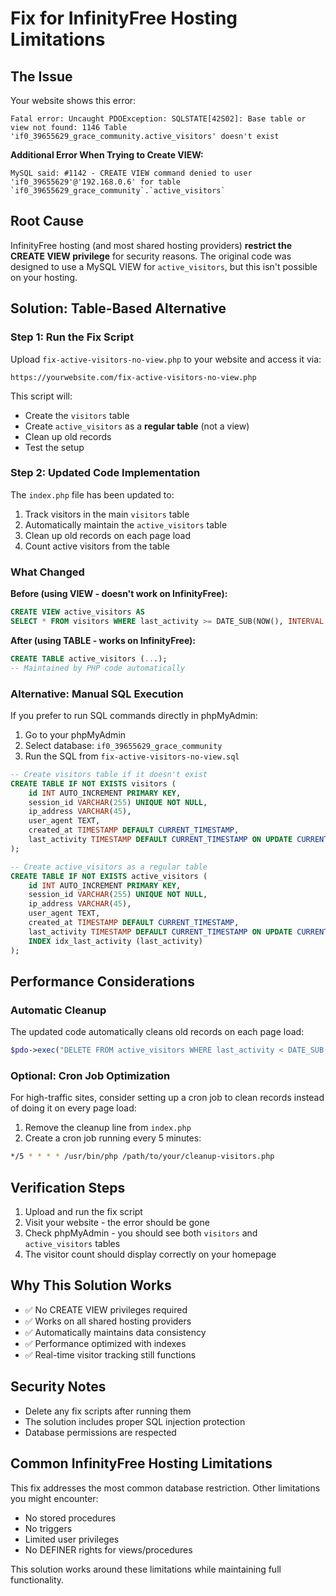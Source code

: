 # Fix for InfinityFree Hosting Limitations

## The Issue
Your website shows this error:
```
Fatal error: Uncaught PDOException: SQLSTATE[42S02]: Base table or view not found: 1146 Table 'if0_39655629_grace_community.active_visitors' doesn't exist
```

**Additional Error When Trying to Create VIEW:**
```
MySQL said: #1142 - CREATE VIEW command denied to user 'if0_39655629'@'192.168.0.6' for table `if0_39655629_grace_community`.`active_visitors`
```

## Root Cause
InfinityFree hosting (and most shared hosting providers) **restrict the CREATE VIEW privilege** for security reasons. The original code was designed to use a MySQL VIEW for `active_visitors`, but this isn't possible on your hosting.

## Solution: Table-Based Alternative

### Step 1: Run the Fix Script
Upload `fix-active-visitors-no-view.php` to your website and access it via:
```
https://yourwebsite.com/fix-active-visitors-no-view.php
```

This script will:
- Create the `visitors` table
- Create `active_visitors` as a **regular table** (not a view)
- Clean up old records
- Test the setup

### Step 2: Updated Code Implementation
The `index.php` file has been updated to:
1. Track visitors in the main `visitors` table
2. Automatically maintain the `active_visitors` table
3. Clean up old records on each page load
4. Count active visitors from the table

### What Changed
**Before (using VIEW - doesn't work on InfinityFree):**
```sql
CREATE VIEW active_visitors AS 
SELECT * FROM visitors WHERE last_activity >= DATE_SUB(NOW(), INTERVAL 5 MINUTE);
```

**After (using TABLE - works on InfinityFree):**
```sql
CREATE TABLE active_visitors (...);
-- Maintained by PHP code automatically
```

### Alternative: Manual SQL Execution
If you prefer to run SQL commands directly in phpMyAdmin:

1. Go to your phpMyAdmin
2. Select database: `if0_39655629_grace_community`
3. Run the SQL from `fix-active-visitors-no-view.sql`

```sql
-- Create visitors table if it doesn't exist
CREATE TABLE IF NOT EXISTS visitors (
    id INT AUTO_INCREMENT PRIMARY KEY,
    session_id VARCHAR(255) UNIQUE NOT NULL,
    ip_address VARCHAR(45),
    user_agent TEXT,
    created_at TIMESTAMP DEFAULT CURRENT_TIMESTAMP,
    last_activity TIMESTAMP DEFAULT CURRENT_TIMESTAMP ON UPDATE CURRENT_TIMESTAMP
);

-- Create active_visitors as a regular table
CREATE TABLE IF NOT EXISTS active_visitors (
    id INT AUTO_INCREMENT PRIMARY KEY,
    session_id VARCHAR(255) UNIQUE NOT NULL,
    ip_address VARCHAR(45),
    user_agent TEXT,
    created_at TIMESTAMP DEFAULT CURRENT_TIMESTAMP,
    last_activity TIMESTAMP DEFAULT CURRENT_TIMESTAMP ON UPDATE CURRENT_TIMESTAMP,
    INDEX idx_last_activity (last_activity)
);
```

## Performance Considerations

### Automatic Cleanup
The updated code automatically cleans old records on each page load:
```php
$pdo->exec("DELETE FROM active_visitors WHERE last_activity < DATE_SUB(NOW(), INTERVAL 5 MINUTE)");
```

### Optional: Cron Job Optimization
For high-traffic sites, consider setting up a cron job to clean records instead of doing it on every page load:

1. Remove the cleanup line from `index.php`
2. Create a cron job running every 5 minutes:
```bash
*/5 * * * * /usr/bin/php /path/to/your/cleanup-visitors.php
```

## Verification Steps
1. Upload and run the fix script
2. Visit your website - the error should be gone
3. Check phpMyAdmin - you should see both `visitors` and `active_visitors` tables
4. The visitor count should display correctly on your homepage

## Why This Solution Works
- ✅ No CREATE VIEW privileges required
- ✅ Works on all shared hosting providers
- ✅ Automatically maintains data consistency
- ✅ Performance optimized with indexes
- ✅ Real-time visitor tracking still functions

## Security Notes
- Delete any fix scripts after running them
- The solution includes proper SQL injection protection
- Database permissions are respected

## Common InfinityFree Hosting Limitations
This fix addresses the most common database restriction. Other limitations you might encounter:
- No stored procedures
- No triggers
- Limited user privileges
- No DEFINER rights for views/procedures

This solution works around these limitations while maintaining full functionality.